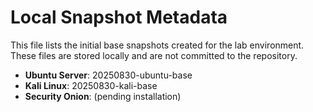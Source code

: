 # Local Snapshot Metadata

This file lists the initial base snapshots created for the lab environment. These files are stored locally and are not committed to the repository.

- **Ubuntu Server**: 20250830-ubuntu-base
- **Kali Linux**: 20250830-kali-base
- **Security Onion**: (pending installation)
